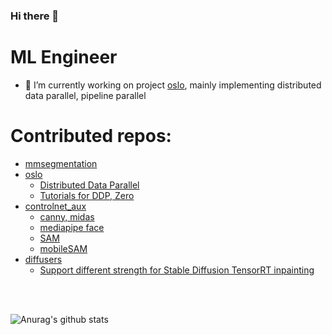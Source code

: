### <div align="left">  Hi there 👋

  
  <div>
    
 #  ML Engineer   
  - 🔭 I’m currently working on project [oslo](http://oslo.eleuther.ai/index.html), mainly implementing distributed data parallel, pipeline parallel
  
  </div>  

<div>

  # Contributed repos: <br/>
  
   - [mmsegmentation](https://github.com/open-mmlab/mmsegmentation)
   - [oslo](https://github.com/EleutherAI/oslo)
     - [Distributed Data Parallel](https://github.com/EleutherAI/oslo/pull/137)
     - [Tutorials for DDP, Zero](https://github.com/EleutherAI/oslo/pull/170) 
   - [controlnet_aux](https://github.com/patrickvonplaten/controlnet_aux)
     - [canny, midas]([https://github.com/patrickvonplaten/controlnet_aux](https://github.com/patrickvonplaten/controlnet_aux/pull/1))  
     - [mediapipe face](https://github.com/patrickvonplaten/controlnet_aux/pull/29)
     - [SAM](https://github.com/patrickvonplaten/controlnet_aux/pull/40)
     - [mobileSAM](https://github.com/patrickvonplaten/controlnet_aux/pull/63)
   - [diffusers](https://github.com/huggingface/diffusers)
     - [Support different strength for Stable Diffusion TensorRT inpainting](https://github.com/huggingface/diffusers/pull/4216) 
  

  <br/>

  </div>  

<div>
   <br/>
  
  ![Anurag's github stats](https://github-readme-stats.vercel.app/api?username=jinwonkim93&show_icons=true&theme=material-palenight)

  </div>

<!--
**jinwonkim93/jinwonkim93** is a ✨ _special_ ✨ repository because its `README.md` (this file) appears on your GitHub profile.

Here are some ideas to get you started:

- 🔭 I’m currently working on ...
- 🌱 I’m currently learning ...
- 👯 I’m looking to collaborate on ...
- 🤔 I’m looking for help with ...
- 💬 Ask me about ...
- 📫 How to reach me: ...
- 😄 Pronouns: ...
- ⚡ Fun fact: ...
-->
